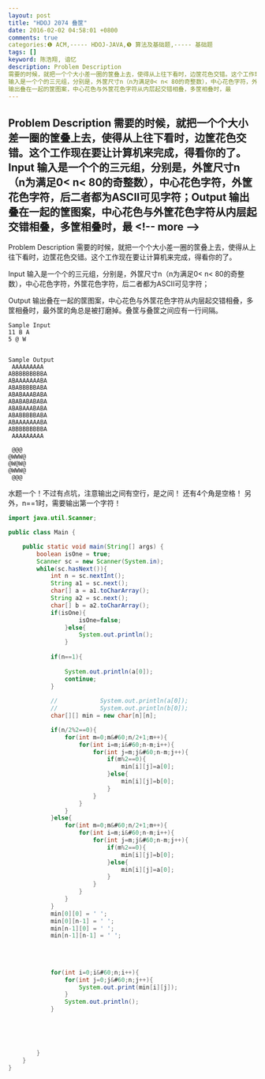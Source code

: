 ```yaml
---
layout: post
title: "HDOJ 2074 叠筐"
date: 2016-02-02 04:58:01 +0800
comments: true
categories:❶ ACM,----- HDOJ-JAVA,❺ 算法及基础题,----- 基础题
tags: []
keyword: 陈浩翔, 谙忆
description: Problem Description 
需要的时候，就把一个个大小差一圈的筐叠上去，使得从上往下看时，边筐花色交错。这个工作现在要让计算机来完成，得看你的了。Input 
输入是一个个的三元组，分别是，外筐尺寸n（n为满足0< n< 80的奇整数），中心花色字符，外筐花色字符，后二者都为ASCII可见字符；Output 
输出叠在一起的筐图案，中心花色与外筐花色字符从内层起交错相叠，多筐相叠时，最 
---
```



Problem Description 
需要的时候，就把一个个大小差一圈的筐叠上去，使得从上往下看时，边筐花色交错。这个工作现在要让计算机来完成，得看你的了。Input 
输入是一个个的三元组，分别是，外筐尺寸n（n为满足0&#60; n&#60; 80的奇整数），中心花色字符，外筐花色字符，后二者都为ASCII可见字符；Output 
输出叠在一起的筐图案，中心花色与外筐花色字符从内层起交错相叠，多筐相叠时，最
&#60;!-- more --&#62;
----------

Problem Description
需要的时候，就把一个个大小差一圈的筐叠上去，使得从上往下看时，边筐花色交错。这个工作现在要让计算机来完成，得看你的了。
 

Input
输入是一个个的三元组，分别是，外筐尺寸n（n为满足0&#60; n&#60; 80的奇整数），中心花色字符，外筐花色字符，后二者都为ASCII可见字符；
 

Output
输出叠在一起的筐图案，中心花色与外筐花色字符从内层起交错相叠，多筐相叠时，最外筐的角总是被打磨掉。叠筐与叠筐之间应有一行间隔。
 

```
Sample Input
11 B A
5 @ W
 

Sample Output
 AAAAAAAAA 
ABBBBBBBBBA
ABAAAAAAABA
ABABBBBBABA
ABABAAABABA
ABABABABABA
ABABAAABABA
ABABBBBBABA
ABAAAAAAABA
ABBBBBBBBBA
 AAAAAAAAA 

 @@@ 
@WWW@
@W@W@
@WWW@
 @@@ 

```

水题一个！不过有点坑，注意输出之间有空行，是之间！
还有4个角是空格！
另外，n==1时，需要输出第一个字符！


```java
import java.util.Scanner;

public class Main {

    public static void main(String[] args) {
        boolean isOne = true;
        Scanner sc = new Scanner(System.in);
        while(sc.hasNext()){
            int n = sc.nextInt();
            String a1 = sc.next();
            char[] a = a1.toCharArray();
            String a2 = sc.next();
            char[] b = a2.toCharArray();
            if(isOne){
                    isOne=false;
                }else{
                    System.out.println();
                }
                
            if(n==1){
                
                System.out.println(a[0]);
                continue;
            }
            
            //            System.out.println(a[0]);
            //            System.out.println(b[0]);
            char[][] min = new char[n][n];

            if(n/2%2==0){
                for(int m=0;m&#60;n/2+1;m++){
                    for(int i=m;i&#60;n-m;i++){
                        for(int j=m;j&#60;n-m;j++){
                            if(m%2==0){
                                min[i][j]=a[0];
                            }else{
                                min[i][j]=b[0];
                            }
                        }
                    }
                }
            }else{
                for(int m=0;m&#60;n/2+1;m++){
                    for(int i=m;i&#60;n-m;i++){
                        for(int j=m;j&#60;n-m;j++){
                            if(m%2==0){
                                min[i][j]=b[0];
                            }else{
                                min[i][j]=a[0];
                            }
                        }
                    }
                }
            }
            min[0][0] = ' ';
            min[0][n-1] = ' ';
            min[n-1][0] = ' ';
            min[n-1][n-1] = ' ';
            
        
            
            
            for(int i=0;i&#60;n;i++){
                for(int j=0;j&#60;n;j++){
                    System.out.print(min[i][j]);
                }
                System.out.println();
            }
            
            
            
            
            
        }
    }
}

```